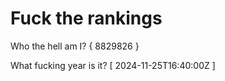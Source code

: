 # Fuck the rankings

Who the hell am I?
{ 8829826 }

What fucking year is it?
[ 2024-11-25T16:40:00Z ]
